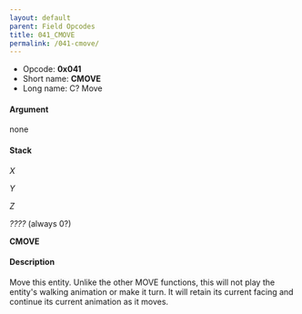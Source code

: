 ```yaml
---
layout: default
parent: Field Opcodes
title: 041_CMOVE
permalink: /041-cmove/
---
```


-   Opcode: **0x041**
-   Short name: **CMOVE**
-   Long name: C? Move

#### Argument

none

#### Stack

  
*X*

*Y*

*Z*

*????* (always 0?)

**CMOVE**

#### Description

Move this entity. Unlike the other MOVE functions, this will not play the entity's walking animation or make it turn. It will retain its current facing and continue its current animation as it moves.

